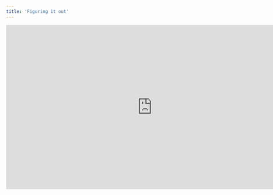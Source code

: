 ```yaml
---
title: 'Figuring it out'
---
```


<iframe width="800" height="450" src="https://www.youtube.com/embed/nP-vN3OaQqo" frameborder="0" allow="accelerometer; autoplay; encrypted-media; gyroscope; picture-in-picture" allowfullscreen></iframe>
